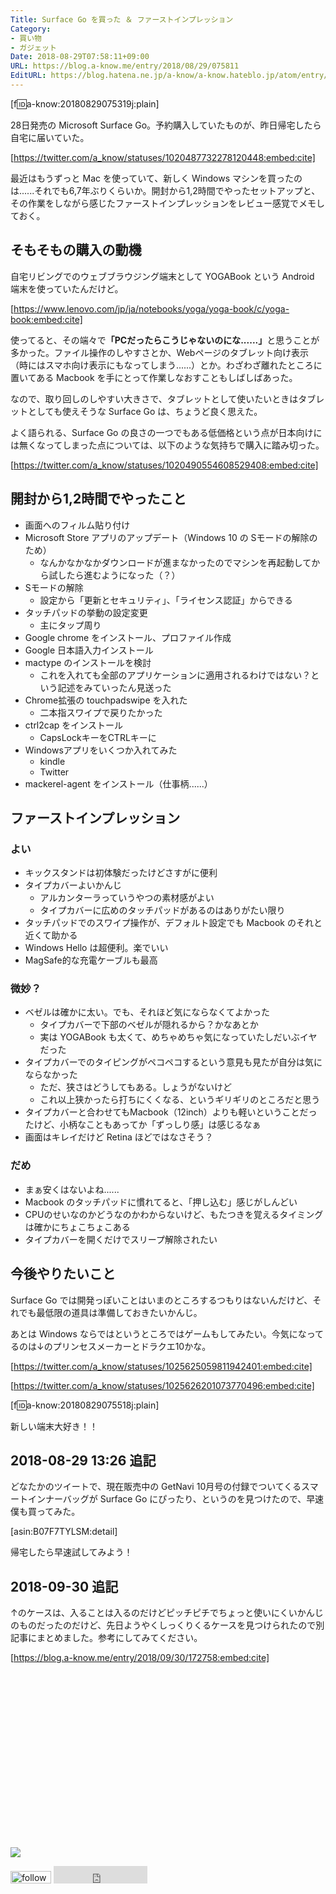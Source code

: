 ```yaml
---
Title: Surface Go を買った ＆ ファーストインプレッション
Category:
- 買い物
- ガジェット
Date: 2018-08-29T07:58:11+09:00
URL: https://blog.a-know.me/entry/2018/08/29/075811
EditURL: https://blog.hatena.ne.jp/a-know/a-know.hateblo.jp/atom/entry/10257846132615489845
---
```


[f:id:a-know:20180829075319j:plain]

28日発売の Microsoft Surface Go。予約購入していたものが、昨日帰宅したら自宅に届いていた。



[https://twitter.com/a_know/statuses/1020487732278120448:embed:cite]




<!-- more -->




最近はもうずっと Mac を使っていて、新しく Windows マシンを買ったのは......それでも6,7年ぶりくらいか。開封から1,2時間でやったセットアップと、その作業をしながら感じたファーストインプレッションをレビュー感覚でメモしておく。

## そもそもの購入の動機
自宅リビングでのウェブブラウジング端末として YOGABook という Android 端末を使っていたんだけど。



[https://www.lenovo.com/jp/ja/notebooks/yoga/yoga-book/c/yoga-book:embed:cite]



使ってると、その端々で<b>「PCだったらこうじゃないのにな......」</b>と思うことが多かった。ファイル操作のしやすさとか、Webページのタブレット向け表示（時にはスマホ向け表示にもなってしまう......）とか。わざわざ離れたところに置いてある Macbook を手にとって作業しなおすこともしばしばあった。


なので、取り回しのしやすい大きさで、タブレットとして使いたいときはタブレットとしても使えそうな Surface Go は、ちょうど良く思えた。


よく語られる、Surface Go の良さの一つでもある低価格という点が日本向けには無くなってしまった点については、以下のような気持ちで購入に踏み切った。



[https://twitter.com/a_know/statuses/1020490554608529408:embed:cite]




## 開封から1,2時間でやったこと
- 画面へのフィルム貼り付け
- Microsoft Store アプリのアップデート（Windows 10 の Sモードの解除のため）
    - なんかなかなかダウンロードが進まなかったのでマシンを再起動してから試したら進むようになった（？）
- Sモードの解除
    - 設定から「更新とセキュリティ」、「ライセンス認証」からできる
- タッチパッドの挙動の設定変更
    - 主にタップ周り
- Google chrome をインストール、プロファイル作成
- Google 日本語入力インストール
- mactype のインストールを検討
    - これを入れても全部のアプリケーションに適用されるわけではない？という記述をみていったん見送った
- Chrome拡張の touchpadswipe を入れた
    - 二本指スワイプで戻りたかった
- ctrl2cap をインストール
    - CapsLockキーをCTRLキーに
- Windowsアプリをいくつか入れてみた
    - kindle
    - Twitter
- mackerel-agent をインストール（仕事柄......）

## ファーストインプレッション
### よい
- キックスタンドは初体験だったけどさすがに便利
- タイプカバーよいかんじ
    - アルカンターラっていうやつの素材感がよい
    - タイプカバーに広めのタッチパッドがあるのはありがたい限り
- タッチパッドでのスワイプ操作が、デフォルト設定でも Macbook のそれと近くて助かる
- Windows Hello は超便利。楽でいい
- MagSafe的な充電ケーブルも最高

### 微妙？
- ベゼルは確かに太い。でも、それほど気にならなくてよかった
    - タイプカバーで下部のベゼルが隠れるから？かなあとか
    - 実は YOGABook も太くて、めちゃめちゃ気になっていたしだいぶイヤだった
- タイプカバーでのタイピングがペコペコするという意見も見たが自分は気にならなかった
    - ただ、狭さはどうしてもある。しょうがないけど
    - これ以上狭かったら打ちにくくなる、というギリギリのところだと思う
- タイプカバーと合わせてもMacbook（12inch）よりも軽いということだったけど、小柄なこともあってか「ずっしり感」は感じるなぁ
- 画面はキレイだけど Retina ほどではなさそう？


### だめ
- まぁ安くはないよね......
- Macbook のタッチパッドに慣れてると、「押し込む」感じがしんどい
- CPUのせいなのかどうなのかわからないけど、もたつきを覚えるタイミングは確かにちょこちょこある
- タイプカバーを開くだけでスリープ解除されたい



## 今後やりたいこと
Surface Go では開発っぽいことはいまのところするつもりはないんだけど、それでも最低限の道具は準備しておきたいかんじ。


あとは Windows ならではというところではゲームもしてみたい。今気になってるのは↓のプリンセスメーカーとドラクエ10かな。


[https://twitter.com/a_know/statuses/1025625059811942401:embed:cite]

[https://twitter.com/a_know/statuses/1025626201073770496:embed:cite]


[f:id:a-know:20180829075518j:plain]


新しい端末大好き！！


## 2018-08-29 13:26 追記
どなたかのツイートで、現在販売中の GetNavi 10月号の付録でついてくるスマートインナーバッグが Surface Go にぴったり、というのを見つけたので、早速僕も買ってみた。



[asin:B07F7TYLSM:detail]


帰宅したら早速試してみよう！


## 2018-09-30 追記
↑のケースは、入ることは入るのだけどピッチピチでちょっと使いにくいかんじのものだったのだけど、先日ようやくしっくりくるケースを見つけられたので別記事にまとめました。参考にしてみてください。



[https://blog.a-know.me/entry/2018/09/30/172758:embed:cite]




<div>
<br>
<script async src="//pagead2.googlesyndication.com/pagead/js/adsbygoogle.js"></script>
<!-- article-bottom2 -->
<ins class="adsbygoogle"
     style="display:inline-block;width:300px;height:250px"
     data-ad-client="ca-pub-3463034538369189"
     data-ad-slot="5274552934"></ins>
<script>
(adsbygoogle = window.adsbygoogle || []).push({});
</script>

<a href="https://bit.ly/grass-graph" target='blank' rel="nofollow"><img src="https://cdn-ak.f.st-hatena.com/images/fotolife/a/a-know/20170405/20170405220342.png"></a>
<br>
</div>

<div>
<a href='https://cloud.feedly.com/#subscription%2Ffeed%2Fhttp%3A%2F%2Fblog.a-know.me%2Ffeed'  target='blank'><img id='feedlyFollow' src='https://s3.feedly.com/img/follows/feedly-follow-rectangle-volume-small_2x.png' alt='follow us in feedly' width='65' height='20'></a>



<iframe src="https://blog.hatena.ne.jp/a-know/a-know.hateblo.jp/subscribe/iframe" allowtransparency="true" frameborder="0" scrolling="no" width="150" height="28"></iframe>
</div>



<script src="https://moshi-moshi.moshimo.works/moshimoshi/a_know_blog/2018-08-29-075811?title=Surface%20Go%20%e3%82%92%e8%b2%b7%e3%81%a3%e3%81%9f%20%ef%bc%86%20%e3%83%95%e3%82%a1%e3%83%bc%e3%82%b9%e3%83%88%e3%82%a4%e3%83%b3%e3%83%97%e3%83%ac%e3%83%83%e3%82%b7%e3%83%a7%e3%83%b3"></script>
